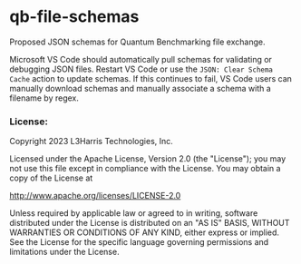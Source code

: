 # qb-file-schemas
Proposed JSON schemas for Quantum Benchmarking file exchange.

Microsoft VS Code should automatically pull schemas for validating or debugging JSON files.  Restart VS Code or use the `JSON: Clear Schema Cache` action to update schemas.  If this continues to fail, VS Code users can manually download schemas and manually associate a schema with a filename by regex.


### License:

Copyright 2023 L3Harris Technologies, Inc.

Licensed under the Apache License, Version 2.0 (the "License");
you may not use this file except in compliance with the License.
You may obtain a copy of the License at

http://www.apache.org/licenses/LICENSE-2.0

Unless required by applicable law or agreed to in writing, software
distributed under the License is distributed on an "AS IS" BASIS,
WITHOUT WARRANTIES OR CONDITIONS OF ANY KIND, either express or implied.
See the License for the specific language governing permissions and
limitations under the License.